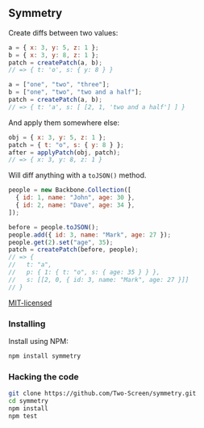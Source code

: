 ## Symmetry

Create diffs between two values:

```js
a = { x: 3, y: 5, z: 1 };
b = { x: 3, y: 8, z: 1 };
patch = createPatch(a, b);
// => { t: 'o', s: { y: 8 } }

a = ["one", "two", "three"];
b = ["one", "two", "two and a half"];
patch = createPatch(a, b);
// => { t: 'a', s: [ [2, 1, 'two and a half'] ] }
```

And apply them somewhere else:

```js
obj = { x: 3, y: 5, z: 1 };
patch = { t: "o", s: { y: 8 } };
after = applyPatch(obj, patch);
// => { x: 3, y: 8, z: 1 }
```

Will diff anything with a `toJSON()` method.

```js
people = new Backbone.Collection([
  { id: 1, name: "John", age: 30 },
  { id: 2, name: "Dave", age: 34 },
]);

before = people.toJSON();
people.add({ id: 3, name: "Mark", age: 27 });
people.get(2).set("age", 35);
patch = createPatch(before, people);
// => {
//   t: "a",
//   p: { 1: { t: "o", s: { age: 35 } } },
//   s: [[2, 0, { id: 3, name: "Mark", age: 27 }]]
// }
```

[MIT-licensed](http://en.wikipedia.org/wiki/MIT_license)

### Installing

Install using NPM:

```bash
npm install symmetry
```

### Hacking the code

```bash
git clone https://github.com/Two-Screen/symmetry.git
cd symmetry
npm install
npm test
```
